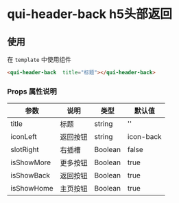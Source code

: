 # qui-header-back h5头部返回

## 使用

在 `template` 中使用组件

```html
<qui-header-back  title="标题"></qui-header-back>
```

### Props 属性说明

| 参数 | 说明 | 类型 | 默认值 |
| ---- | ---- | ---- | ---- |
| title | 标题 | string | '' |
| iconLeft | 返回按钮 | string| icon-back|
| slotRight | 右插槽 | Boolean | false|
| isShowMore | 更多按钮 | Boolean | true|
| isShowBack | 返回按钮 | Boolean | true|
| isShowHome | 主页按钮 | Boolean | true|
